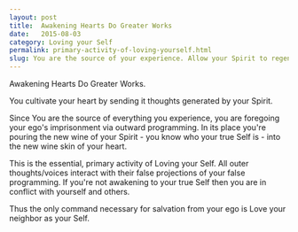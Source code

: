 ```yaml
---
layout: post
title:  Awakening Hearts Do Greater Works
date:   2015-08-03
category: Loving your Self
permalink: primary-activity-of-loving-yourself.html
slug: You are the source of your experience. Allow your Spirit to regenerate your heart.
---
```

Awakening Hearts Do Greater Works. 

You cultivate your heart by sending it thoughts generated by your Spirit. 

Since You are the source of everything you experience, you are foregoing your ego's imprisonment via outward programming. In its place you're pouring the new wine of your Spirit -  you know who your true Self is - into the new wine skin of your heart. 

This is the essential, primary activity of Loving your Self. All outer thoughts/voices interact with their false projections of your false programming. If you're not awakening to your true Self then you are in conflict with yourself and others. 

Thus the only command necessary for salvation from your ego is Love your neighbor as your Self. 

[leanpub]: https://leanpub.com/fruitsofthespirit